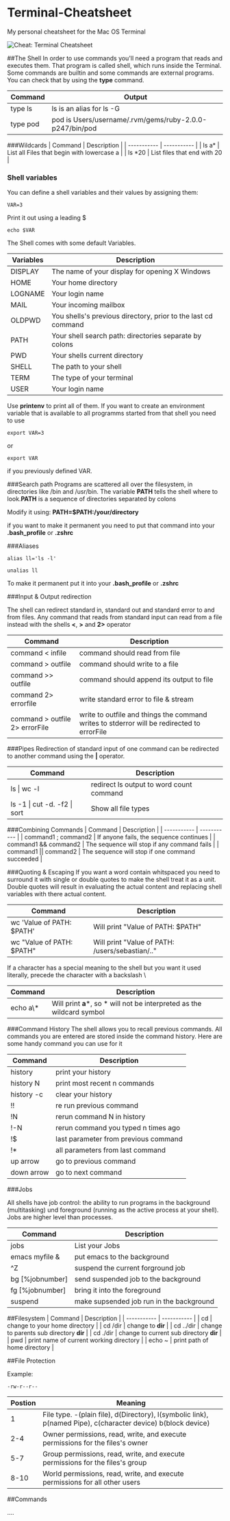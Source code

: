 # Terminal-Cheatsheet
My personal cheatsheet for the Mac OS Terminal 

![Cheat: Terminal Cheatsheet](https://raw.githubusercontent.com/SebastianBoldt/Cheat/master/terminal.png)

##The Shell
In order to use commands you'll need a program that reads and executes them. That program
is called shell, which runs inside the Terminal. Some commands are builtin and some commands are external programs. You can check that by using the **type** command.

| Command | Output |
| ----------- | ----------- |
| type ls | ls is an alias for ls -G |
| type pod | pod is Users/username/.rvm/gems/ruby-2.0.0-p247/bin/pod |

###Wildcards
| Command | Description |
| ----------- | ----------- |
| ls a\* | List all Files that begin with lowercase a |
| ls \*20 | List files that end with 20 |

### Shell variables 
You can define a shell variables and their values by assigning them:
``` 
VAR=3 
```
Print it out using a leading $

``` 
echo $VAR
```

The Shell comes with some default Variables.

| Variables | Description |
| ----------- | ----------- |
| DISPLAY | The name of your display for opening X Windows |
| HOME | Your home directory |
| LOGNAME | Your login name |
| MAIL | Your incoming mailbox |
| OLDPWD | You shells's previous directory, prior to the last cd command |
| PATH | Your shell search path: directories separate by colons |
| PWD | Your shells current directory |
| SHELL | The path to your shell |
| TERM | The type of your terminal |
| USER | Your login name  |

Use **printenv** to print all of them.
If you want to create an environment variable that is available to all programms started from that shell you need to use 
``` 
export VAR=3 
``` 

or 

``` 
export VAR
``` 

if you previously defined VAR.

###Search path
Programs are scattered all over the filesystem, in directories like /bin and /usr/bin. The variable **PATH** tells the shell where to look.**PATH** is a sequence of directories separated by colons

Modify it using: 
**PATH=$PATH:/your/directory**

if you want to make it permanent you need to put that command into your **.bash_profile** or **.zshrc**

###Aliases
``` 
alias ll='ls -l'
```

```
unalias ll
```

To make it permanent put it into your **.bash_profile** or **.zshrc**

###Input & Output redirection 

The shell can redirect standard in, standard out and standard error to and from files.
Any command that reads from standard input can read from a file instead with the shells **<**, **>** and **2>** operator

| Command | Description |
| ----------- | ----------- |
| command < infile | command should read from file |
| command > outfile | command should write to a file |
| command >> outfile | command should append its output to file |
| command 2> errorfile | write standard error to file & stream |
| command > outfile 2> errorFile | write to outfile and things the command writes to stderror will be redirected to errorFile |

###Pipes 
Redirection of standard input of one command can be redirected to another command using the **|** operator.

| Command | Description |
| ----------- | ----------- |
| ls \| wc -l | redirect ls output to word count command |
| ls -1 \| cut -d. -f2 \| sort | Show all file types |

###Combining Commands 
| Command | Description |
| ----------- | ----------- |
| command1 ; command2 | If anyone fails, the sequence continues |
| command1 && command2 | The sequence will stop if any command fails |
| command1 \|\| command2 | The sequence will stop if one command succeeded |

###Quoting & Escaping 
If you want a word contain whitspaced you need to surround it with single or double quotes to make the shell treat it as a unit.
Double quotes will result in evaluating the actual content and replacing shell variables with there actual content.

| Command | Description |
| ----------- | ----------- |
| wc 'Value of PATH: $PATH' | Will print "Value of PATH: $PATH" |
| wc "Value of PATH: $PATH" | Will print "Value of PATH: /users/sebastian/.." |

If a character has a special meaning to the shell but you want it used literally, precede the character with a backslash \

| Command | Description |
| ----------- | ----------- |
| echo a\\* | Will print **a***, so * will not be interpreted as the wildcard symbol |

###Command History 
The shell allows you to recall previous commands. All commands you are entered are stored inside the command history. Here are some handy command you can use for it 

| Command | Description |
| ----------- | ----------- |
| history | print your history |
| history N | print most recent n commands |
| history -c| clear your history |
| !! | re run previous command |
| !N | rerun command N in history |
| !-N | rerun command you typed n times ago |
| !$| last parameter from previous command |
| !* | all parameters from last command |
| up arrow | go to previous command |
| down arrow | go to next command |

###Jobs 

All shells have job control: the ability to run programs in the background (multitasking) und foreground (running as the active process at your shell). Jobs are higher level than processes.

| Command | Description |
| ----------- | ----------- |
| jobs | List your Jobs |
| emacs myfile & | put emacs to the background |
| ^Z | suspend the current forground job |
| bg [%jobnumber] | send suspended job to the background |
| fg [%jobnumber] | bring it into the foreground |
| suspend | make supsended job run in the background |

##Filesystem
| Command | Description |
| ----------- | ----------- |
| cd | change to your home directory |
| cd /dir | change to **dir** |
| cd ../dir | change to parents sub directory **dir** |
| cd ./dir | change to current sub directory **dir** |
| pwd | print name of current working directory |
| echo ~ | print path of home directory |

##File Protection

Example:
``` 
-rw-r--r--
```

| Postion | Meaning |
| ----------- | ----------- |
| 1 | File type. -(plain file), d(Directory), l(symbolic link), p(named Pipe), c(character device) b(block device) |
| 2-4 | Owner permissions, read, write, and execute permissions for the files's owner |
| 5-7 | Group permissions, read, write, and execute permissions for the files's group |
| 8-10 | World permissions, read, write, and execute permissions for all other users |

##Commands

....
